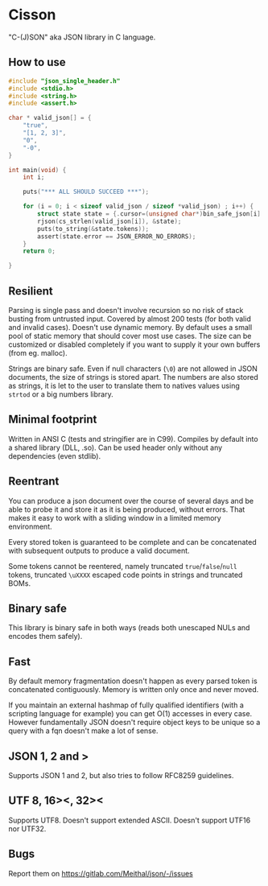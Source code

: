 # Cisson
"C-(J)SON" aka JSON library in C language.


## How to use
```C
#include "json_single_header.h"
#include <stdio.h>
#include <string.h>
#include <assert.h>

char * valid_json[] = {
    "true",
    "[1, 2, 3]",
    "0",
    "-0",
}

int main(void) {
    int i;

    puts("*** ALL SHOULD SUCCEED ***");

    for (i = 0; i < sizeof valid_json / sizeof *valid_json) ; i++) {
        struct state state = {.cursor=(unsigned char*)bin_safe_json[i].str};
        rjson(cs_strlen(valid_json[i]), &state);
        puts(to_string(&state.tokens));
        assert(state.error == JSON_ERROR_NO_ERRORS);
    }
    return 0;

}

```


## Resilient
Parsing is single pass and doesn't involve recursion so no risk of 
stack busting from untrusted input. 
Covered by almost 200 tests (for both valid and invalid cases). 
Doesn't use dynamic memory.
By default uses a small pool of static memory that should 
cover most use cases. The size can be customized or disabled completely 
if you want to supply it your own buffers (from eg. malloc).

Strings are binary safe. Even if null characters (`\0`) are not allowed
in JSON documents, the size of strings is stored apart. The numbers are also
 stored as strings, it is let to the user to translate them
 to natives values using `strtod` or a big numbers library.


## Minimal footprint
Written in ANSI C (tests and stringifier are in C99). 
Compiles by default into a shared library (DLL, .so). Can be used 
header only without any dependencies (even stdlib).


## Reentrant
You can produce a json document over the course of several days
and be able to probe it and store it as it is being produced, without errors.
That makes it easy to work with a sliding window in a limited memory
environment.

Every stored token is guaranteed to be complete and can be concatenated 
with subsequent outputs to produce a valid document.

Some tokens cannot be reentered, namely truncated 
`true`/`false`/`null` tokens, truncated `\uXXXX` escaped
code points in strings and truncated BOMs.


## Binary safe
This library is binary safe in both ways (reads both unescaped
NULs and encodes them safely).


## Fast
By default memory fragmentation doesn't happen as every parsed token
is concatenated contiguously. Memory is written only once and never
 moved.

If you maintain an external hashmap of fully qualified identifiers 
 (with a scripting language for example) you can get 
 O(1) accesses in every case. However fundamentally JSON doesn't 
 require object keys to be unique so a query with a fqn doesn't 
 make a lot of sense.


## JSON 1, 2 and >
Supports JSON 1 and 2, but also tries to follow RFC8259 guidelines.


## UTF 8, 16><, 32><
Supports UTF8.
Doesn't support extended ASCII. Doesn't support UTF16 nor UTF32.


## Bugs
Report them on https://gitlab.com/Meithal/json/-/issues

